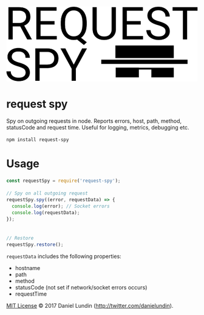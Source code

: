 ![logo](https://github.com/daniel-lundin/request-spy/raw/master/assets/logo.png)

# request spy

Spy on outgoing requests in node. Reports errors, host, path, method, statusCode and request time. 
Useful for logging, metrics, debugging etc.

`npm install request-spy`

# Usage

```js
const requestSpy = require('request-spy');

// Spy on all outgoing request
requestSpy.spy((error, requestData) => {
  console.log(error); // Socket errors
  console.log(requestData);
});


// Restore
requestSpy.restore();

```

`requestData` includes the following properties:

 - hostname
 - path
 - method
 - statusCode (not set if network/socket errors occurs)
 - requestTime

[MIT License](LICENSE.txt) © 2017 Daniel Lundin (http://twitter.com/danielundin).
